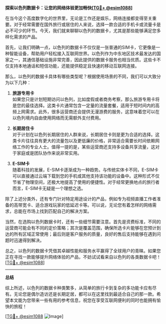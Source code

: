 **探索以色列数据卡：让您的网络体验更加畅快[[TG💪+ @esim1088](https://t.me/s/esim1088)]**

在当今这个高度数字化的世界里，无论是工作还是娱乐，网络连接都变得至关重要。对于经常需要在国外旅行或居住的人来说，选择一款合适的手机卡或流量卡是必不可少的环节。今天，我们就来聊聊以色列的数据卡，尤其是那些能够满足您多样化需求的产品。

首先，让我们明确一点，以色列的数据卡不仅仅是一张普通的SIM卡，它更像是一种智能设备，帮助用户轻松接入互联网世界。以色列作为中东地区技术最发达的国家之一，其通信基础设施非常完善，因此提供的数据卡服务也相当优质。这些卡不仅支持本地通话和短信功能，还能提供稳定且快速的移动互联网连接。

那么，以色列的数据卡具体有哪些类型呢？根据使用场景的不同，我们可以大致分为以下几种：

1. **旅游专用卡**  
   如果您只是计划短期访问以色列，比如度假或者商务考察，那么旅游专用卡将是您的最佳选择。这类卡片通常包含一定量的流量套餐，适用于短时间内的高频上网需求。此外，很多运营商还会提供无漫游费的服务，这意味着您可以在以色列境内自由使用网络而无需额外支付费用。

2. **长期居住卡**  
   对于计划在以色列长期居住的人群来说，长期居住卡则是更为合适的选择。这类卡片往往具有更大的流量包以及更低廉的价格，非常适合需要长时间依赖网络工作的专业人士。值得一提的是，某些运营商还支持多设备共享流量，这对于家庭或是团队协作来说非常实用。

3. **E-SIM卡**  
   随着科技的发展，E-SIM卡逐渐成为一种趋势。与传统实体卡不同，E-SIM卡可以直接通过云端下载到您的手机或其他支持该功能的设备中。这种形式不仅节省了物理空间，还极大地提高了使用的便捷性。对于经常更换地点的旅行者而言，E-SIM卡无疑是一个理想之选。

除了上述分类外，还有专门针对特定用途设计的产品，例如专为视频直播工作者准备的高带宽卡、适合游戏玩家的低延迟卡等。可以说，无论您有着怎样的网络需求，总能在市场上找到匹配自己的解决方案。

当然，在选购以色列数据卡时，还有一些细节需要注意。首先是资费标准，不同的运营商可能会有不同的定价策略；其次是覆盖范围，确保所选卡片能够在您预计到达的所有区域正常使用；最后则是客户服务的质量，良好的售后支持能够在遇到问题时迅速得到解决。

总之，以色列的数据卡凭借其卓越性能和服务水平赢得了全球用户的青睐。如果您正在寻找一款能够提升网络体验的产品，不妨试试看来自以色列的各类数据卡吧！[[TG💪+ @esim1088](https://t.me/s/esim1088)]

---

**总结**  

综上所述，以色列的数据卡种类繁多，从简单的旅行卡到复杂的多功能卡应有尽有。无论您是偶尔造访还是长期定居，都可以在这里找到最适合自己的那一款。希望本文能为您带来一些有用的参考信息，祝您在享受互联网便利的同时也能拥有愉快的旅程！

[[TG💪+ @esim1088](https://t.me/s/esim1088) ![Image](https://i.postimg.cc/4NQfJmqS/Snipaste-2025-05-13-00-14-12.png)]